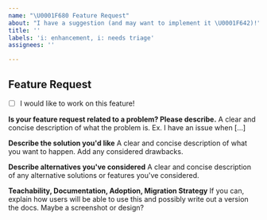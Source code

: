 ```yaml
---
name: "\U0001F680 Feature Request"
about: "I have a suggestion (and may want to implement it \U0001F642)!"
title: ''
labels: 'i: enhancement, i: needs triage'
assignees: ''

---
```


<!---
If this feature introduces a new option, or if significantly changes how Babel is currently used in other ways, we may ask you to open an RFC in the https://github.com/babel/rfcs repository.
-->

## Feature Request

<!-- Check this if you would like to implement a PR, we are more than happy to help you go through the process !-->
- [ ] I would like to work on this feature!

**Is your feature request related to a problem? Please describe.**
A clear and concise description of what the problem is. Ex. I have an issue when [...]

**Describe the solution you'd like**
A clear and concise description of what you want to happen. Add any considered drawbacks.

**Describe alternatives you've considered**
A clear and concise description of any alternative solutions or features you've considered.

**Teachability, Documentation, Adoption, Migration Strategy**
If you can, explain how users will be able to use this and possibly write out a version the docs.
Maybe a screenshot or design?
